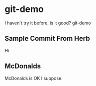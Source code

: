 # git-demo

I haven't try it before, is it good?
git-demo

## Sample Commit From Herb

Hi

## McDonalds

McDonalds is OK I suppose.
